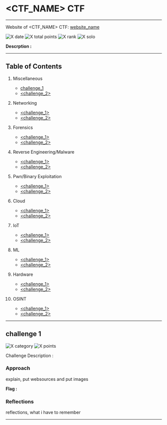 # <CTF_NAME> CTF

---

Website of <CTF_NAME> CTF: [website_name](<http://www.ctflink.com>)

![X date](https://img.shields.io/badge/date-XX/XX/XXXX-yellow.svg)
![X total points](https://img.shields.io/badge/total_points-XXX-blue.svg)
![X rank](https://img.shields.io/badge/team_ranking-274%2F524-purple.svg)
![X solo](https://img.shields.io/badge/team-alone-orange.svg)

**Descrption :** 

---

## **Table of Contents**

1. Miscellaneous
   
   - [challenge_1](###challenge_1)
   - [<challenge_2>](<link_to_writeup>)

2. Networking
   
   - [<challenge_1>](<link_to_writeup>)
   - [<challenge_2>](<link_to_writeup>)

3. Forensics
   
   - [<challenge_1>](<link_to_writeup>)
   - [<challenge_2>](<link_to_writeup>)

4. Reverse Engineering/Malware
   
   - [<challenge_1>](<link_to_writeup>)
   - [<challenge_2>](<link_to_writeup>)

5. Pwn/Binary Exploitation
   
   - [<challenge_1>](<link_to_writeup>)
   - [<challenge_2>](<link_to_writeup>)

6. Cloud
   
   - [<challenge_1>](<link_to_writeup>)
   - [<challenge_2>](<link_to_writeup>)

7. IoT
   
   - [<challenge_1>](<link_to_writeup>)
   - [<challenge_2>](<link_to_writeup>)

8. ML
   
   - [<challenge_1>](<link_to_writeup>)
   - [<challenge_2>](<link_to_writeup>)

9. Hardware
   
   - [<challenge_1>](<link_to_writeup>)
   - [<challenge_2>](<link_to_writeup>)

10. OSINT
    
    - [<challenge_1>](<link_to_writeup>)
    - [<challenge_2>](<link_to_writeup>)

---

## **challenge 1**

![X category](https://img.shields.io/badge/category-category-blue.svg)
![X points](https://img.shields.io/badge/points-points-green.svg)

Challenge Description : 

### Approach

explain, put websources and put images

**Flag :** 

### Reflections

reflections, what i have to remember

---
